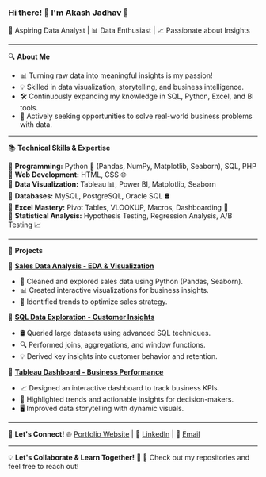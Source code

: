 ### Hi there! 👋 I'm Akash Jadhav 🚀

🎯 Aspiring Data Analyst | 📊 Data Enthusiast | 📈 Passionate about Insights

---

🔍 **About Me**
- 📊 Turning raw data into meaningful insights is my passion!
- 💡 Skilled in data visualization, storytelling, and business intelligence.
- 🛠️ Continuously expanding my knowledge in SQL, Python, Excel, and BI tools.
- 🎯 Actively seeking opportunities to solve real-world business problems with data.

---

📚 **Technical Skills & Expertise**  

🔹 **Programming:** Python 🐍 (Pandas, NumPy, Matplotlib, Seaborn), SQL, PHP  
🔹 **Web Development:** HTML, CSS 🌐  
🔹 **Data Visualization:** Tableau 📊, Power BI, Matplotlib, Seaborn  
🔹 **Databases:** MySQL, PostgreSQL, Oracle SQL 🛢️  
🔹 **Excel Mastery:** Pivot Tables, VLOOKUP, Macros, Dashboarding 📑  
🔹 **Statistical Analysis:** Hypothesis Testing, Regression Analysis, A/B Testing 📈  


---

🚀 **Projects**

🔹 **[Sales Data Analysis - EDA & Visualization](#)**
   - 🛒 Cleaned and explored sales data using Python (Pandas, Seaborn).
   - 📊 Created interactive visualizations for business insights.
   - 📌 Identified trends to optimize sales strategy.

🔹 **[SQL Data Exploration - Customer Insights](#)**
   - 🛢️ Queried large datasets using advanced SQL techniques.
   - 🔍 Performed joins, aggregations, and window functions.
   - 💡 Derived key insights into customer behavior and retention.

🔹 **[Tableau Dashboard - Business Performance](#)**
   - 📈 Designed an interactive dashboard to track business KPIs.
   - 🎯 Highlighted trends and actionable insights for decision-makers.
   - 🖥️ Improved data storytelling with dynamic visuals.

---

📩 **Let's Connect!**
🌐 [Portfolio Website](#) | 💼 [LinkedIn](#) | 📧 [Email](mailto:your.email@example.com)

---

💡 **Let's Collaborate & Learn Together!** 🚀
📌 Check out my repositories and feel free to reach out!
